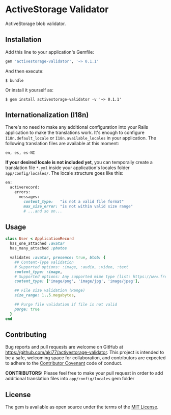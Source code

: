 # ActiveStorage Validator

ActiveStorage blob validator.

## Installation

Add this line to your application's Gemfile:

```ruby
gem 'activestorage-validator', '~> 0.1.1'
```

And then execute:

    $ bundle

Or install it yourself as:

    $ gem install activestorage-validator -v '~> 0.1.1'

## Internationalization (I18n)

There's no need to make any additional configuration into your Rails application to make the translations work. It's enough to configure `I18n.default_locale` or `I18n.available_locales` in your application. The following translation files are available at this moment:

```
en, es, es-NI
```

**If your desired locale is not included yet**, you can temporally create a translation file `*.yml` inside your application's locales folder `app/config/locales/`. The locale structure goes like this:

```ruby
en:
  activerecord:
    errors:
      messages:
        content_type:   "is not a valid file format"
        max_size_error: "is not within valid size range"
        # ...and so on...
```

## Usage

```ruby
class User < ApplicationRecord
  has_one_attached :avatar
  has_many_attached :photos

  validates :avatar, presence: true, blob: {
    ## Content-Type validation
    # Supported options: :image, :audio, :video, :text
    content_type: :image,
    # Supported options: Any supported mime type (list: https://www.freeformatter.com/mime-types-list.html#mime-types-list)
    content_type: ['image/png', 'image/jpg', 'image/jpeg'],

    ## File size validation (Range)
    size_range: 1..5.megabytes,

    ## Purge file validation if file is not valid
    purge: true
  }
end
```

## Contributing

Bug reports and pull requests are welcome on GitHub at https://github.com/aki77/activestorage-validator. This project is intended to be a safe, welcoming space for collaboration, and contributors are expected to adhere to the [Contributor Covenant](http://contributor-covenant.org) code of conduct.

**CONTRIBUTORS:** Please feel free to make your pull request in order to add additional translation files into `app/config/locales` gem folder

## License

The gem is available as open source under the terms of the [MIT License](https://opensource.org/licenses/MIT).
